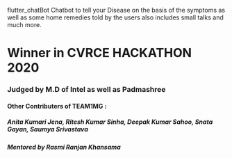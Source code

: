  flutter_chatBot
Chatbot to tell your Disease on the basis of the symptoms as well as some home remedies told by the users also includes small talks and much more.

# Winner in CVRCE HACKATHON 2020
### Judged by M.D of Intel as well as Padmashree

#### Other Contributers of TEAM1MG :
##### Anita Kumari Jena, Ritesh Kumar Sinha, Deepak Kumar Sahoo, Snata Gayan, Saumya Srivastava
##### Mentored by Rasmi Ranjan Khansama

